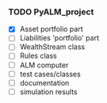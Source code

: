 ### TODO PyALM_project

- [x] Asset portfolio part
- [ ] Liabilities 'portfolio' part
- [ ] WealthStream class
- [ ] Rules class
- [ ] ALM computer
- [ ] test cases/classes
- [ ] documentation
- [ ] simulation results
